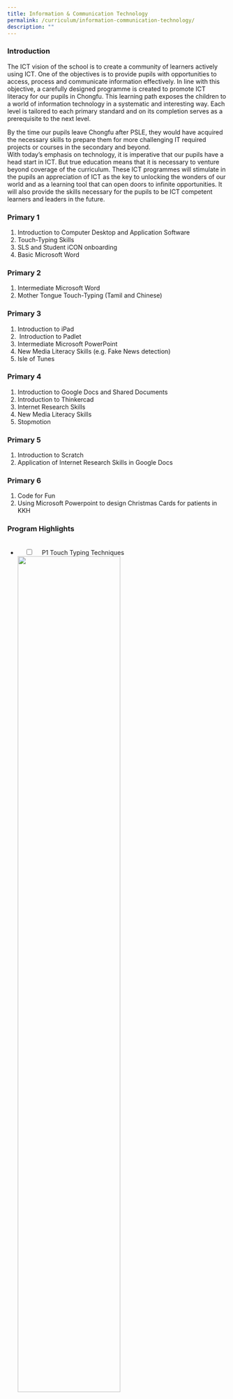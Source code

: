 ```yaml
---
title: Information & Communication Technology
permalink: /curriculum/information-communication-technology/
description: ""
---
```

### Introduction

The ICT vision of the school is to create a community of learners actively using ICT. One of the objectives is to provide pupils with opportunities to access, process and communicate information effectively. In line with this objective, a carefully designed programme is created to promote ICT literacy for our pupils in Chongfu. This learning path exposes the children to a world of information technology in a systematic and interesting way. Each level is tailored to each primary standard and on its completion serves as a prerequisite to the next level.

By the time our pupils leave Chongfu after PSLE, they would have acquired the necessary skills to prepare them for more challenging IT required projects or courses in the secondary and beyond.  
With today’s emphasis on technology, it is imperative that our pupils have a head start in ICT. But true education means that it is necessary to venture beyond coverage of the curriculum. These ICT programmes will stimulate in the pupils an appreciation of ICT as the key to unlocking the wonders of our world and as a learning tool that can open doors to infinite opportunities. It will also provide the skills necessary for the pupils to be ICT competent learners and leaders in the future.

### Primary 1

1. Introduction to Computer Desktop and Application Software  
2. Touch-Typing Skills  
3. SLS and Student iCON onboarding
4. Basic Microsoft Word

### Primary 2

1. Intermediate Microsoft Word  
2. Mother Tongue Touch-Typing (Tamil and Chinese)

### Primary 3

1. Introduction to iPad  
2.  Introduction to Padlet  
3. Intermediate Microsoft PowerPoint
4. New Media Literacy Skills (e.g. Fake News detection)  
5. Isle of Tunes

### Primary 4

1. Introduction to Google Docs and Shared Documents  
2. Introduction to Thinkercad  
3. Internet Research Skills  
4. New Media Literacy Skills  
5. Stopmotion
 
### Primary 5

1. Introduction to Scratch  
2. Application of Internet Research Skills in Google Docs

### Primary 6

1. Code for Fun  
2. Using Microsoft Powerpoint to design Christmas Cards for patients in KKH

### Program Highlights

<ul class="jekyllcodex_accordion">
  <li>
    <input type="checkbox" id="accordion1">
    <label for="accordion1">P1 Touch Typing Techniques</label>
    <div>
<img src="/images/TouchTypingLesson_MainPage.jpg" 
     style="width:70%">
<img src="/images/TouchTypingLesson_SecondPage.jpg" 
     style="width:70%">
<img src="/images/MatDanceTyping_StudentsPic1-2048x1059.png" 
     style="width:70%">
<img src="/images/MatDanceTyping_StudentsPic2-2048x1165.png" 
     style="width:70%">
    </div>
</li>
<li>
    <input type="checkbox" id="accordion2">
    <label for="accordion2">P2 Google Documents</label>
    <div>
<img src="/images/GoogleDocuments_MainPicture.jpg" 
     style="width:70%">
<img src="/images/GoogleDocuments_StudentsPicture2-2048x1138.png" 
     style="width:70%">
<img src="/images/GoogleDocuments_StudentsPicture3-2048x1139.png" 
     style="width:70%">
    </div>
</li>
<li>
    <input type="checkbox" id="accordion3">
    <label for="accordion3">P4 Tinkercad 3D Modeling</label>
    <div>
<img src="/images/TinkerCad_MainPicture.jpg" 
     style="width:70%">
<img src="/images/TinkerCad_StudPic1-2048x949.png" 
     style="width:70%">
<img src="/images/TinkerCad_StudPic2-2048x927.png" 
     style="width:70%">
<img src="/images/TinkerCad_StudentsSession-1536x882.png" 
     style="width:70%">
<img src="/images/TinkerCad_SampleProject_1.jpg" 
     style="width:70%">
<img src="/images/TinkerCad_SampleProject_2V2.jpg" 
     style="width:70%">
    </div>
</li>
<li>
    <input type="checkbox" id="accordion4">
    <label for="accordion4">P5 Scratch Programming</label>
    <div>
<img src="/images/Scratch-Programming-MainPicture-V2.jpg" 
     style="width:70%">
<img src="/images/Scratch-Programming-Graphs-and-Angles-V2.jpg" 
     style="width:70%">
<img src="/images/ScratchProgramming_Picture5.jpg" 
     style="width:70%">
<img src="/images/ScratchProgramming_Picture2-2048x1087.png" 
     style="width:70%">
    </div>
</li>
<li>
    <input type="checkbox" id="accordion5">
    <label for="accordion5">P6 Code for Fun</label>
    <div>
<img src="/images/CodeForFun_MainPicture.jpg" 
     style="width:70%">
<img src="/images/CodeForFun_StudentsPicture-2048x1101.png" 
     style="width:70%">
    </div>
</li>
</ul>
